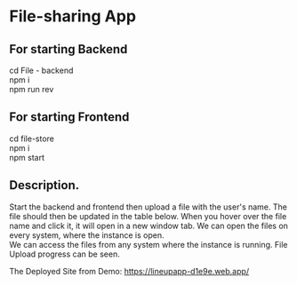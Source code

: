 # File-sharing App

## For starting Backend
cd File - backend <br />
npm i <br />
npm run rev <br />

## For starting Frontend
cd file-store <br />
npm i <br />
npm start <br />

## Description.
Start the backend and frontend then upload a file with the user's name. 
The file should then be updated in the table below. When you hover over the file name and click it, it will open in a new window tab. We can open the files on every system, where the instance is open. <br />
We can access the files from any system where the instance is running.
File Upload progress can be seen.

The Deployed Site from Demo: https://lineupapp-d1e9e.web.app/
